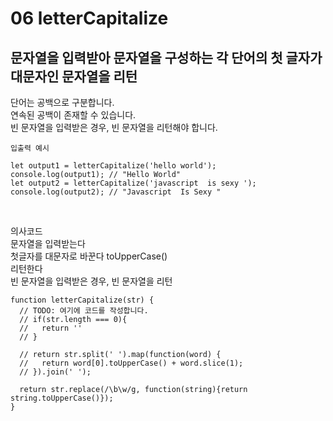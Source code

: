 # 06 letterCapitalize

## 문자열을 입력받아 문자열을 구성하는 각 단어의 첫 글자가 대문자인 문자열을 리턴 <br/>

단어는 공백으로 구분합니다.<br/>
연속된 공백이 존재할 수 있습니다.<br/>
빈 문자열을 입력받은 경우, 빈 문자열을 리턴해야 합니다.<br/>

```
입출력 예시

let output1 = letterCapitalize('hello world');
console.log(output1); // "Hello World"
let output2 = letterCapitalize('javascript  is sexy ');
console.log(output2); // "Javascript  Is Sexy "
```
<br/>

의사코드<br/>
문자열을 입력받는다<br/>
첫글자를 대문자로 바꾼다 toUpperCase()<br/>
리턴한다<br/>
빈 문자열을 입력받은 경우, 빈 문자열을 리턴<br/>

```
function letterCapitalize(str) {
  // TODO: 여기에 코드를 작성합니다.
  // if(str.length === 0){
  //   return ''
  // }

  // return str.split(' ').map(function(word) {
  //   return word[0].toUpperCase() + word.slice(1);
  // }).join(' ');  

  return str.replace(/\b\w/g, function(string){return string.toUpperCase()});
}
```